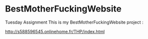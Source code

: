 # BestMotherFuckingWebsite
Tuesday Assignment 
This is my BestMotherFuckingWebsite project :

http://s588596545.onlinehome.fr/THP/index.html
